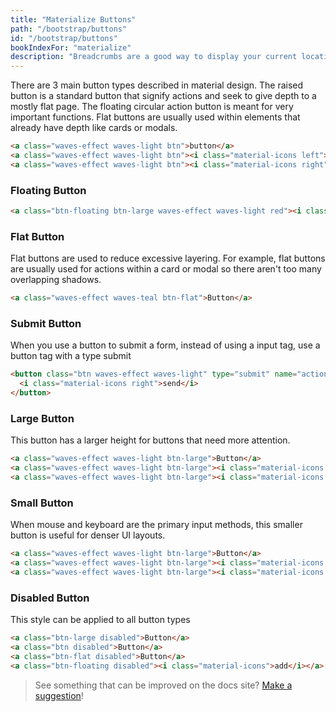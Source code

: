 ```yaml
---
title: "Materialize Buttons"
path: "/bootstrap/buttons"
id: "/bootstrap/buttons"
bookIndexFor: "materialize"
description: "Breadcrumbs are a good way to display your current location. This is usually used when you have multiple layers of content."
---
```


There are 3 main button types described in material design. The raised button is a standard button that signify actions and seek to give depth to a mostly flat page. The floating circular action button is meant for very important functions. Flat buttons are usually used within elements that already have depth like cards or modals.

```html
<a class="waves-effect waves-light btn">button</a>
<a class="waves-effect waves-light btn"><i class="material-icons left">cloud</i>button</a>
<a class="waves-effect waves-light btn"><i class="material-icons right">cloud</i>button</a>
```

### Floating Button

```html
<a class="btn-floating btn-large waves-effect waves-light red"><i class="material-icons">add</i></a>
```

### Flat Button

Flat buttons are used to reduce excessive layering. For example, flat buttons are usually used for actions within a card or modal so there aren't too many overlapping shadows.

```html
<a class="waves-effect waves-teal btn-flat">Button</a>
```

### Submit Button

When you use a button to submit a form, instead of using a input tag, use a button tag with a type submit

```html
<button class="btn waves-effect waves-light" type="submit" name="action">Submit
  <i class="material-icons right">send</i>
</button>
```

### Large Button

This button has a larger height for buttons that need more attention.

```html
<a class="waves-effect waves-light btn-large">Button</a>
<a class="waves-effect waves-light btn-large"><i class="material-icons left">cloud</i>button</a>
<a class="waves-effect waves-light btn-large"><i class="material-icons right">cloud</i>button</a>
```

### Small Button

When mouse and keyboard are the primary input methods, this smaller button is useful for denser UI layouts.

```html
<a class="waves-effect waves-light btn-large">Button</a>
<a class="waves-effect waves-light btn-large"><i class="material-icons left">cloud</i>button</a>
<a class="waves-effect waves-light btn-large"><i class="material-icons right">cloud</i>button</a>
```  
    
### Disabled Button

This style can be applied to all button types

```html
<a class="btn-large disabled">Button</a>
<a class="btn disabled">Button</a>
<a class="btn-flat disabled">Button</a>
<a class="btn-floating disabled"><i class="material-icons">add</i></a>
```   

>See something that can be improved on the docs site? [Make a suggestion](/programs/edit-the-doc-site.html)!
